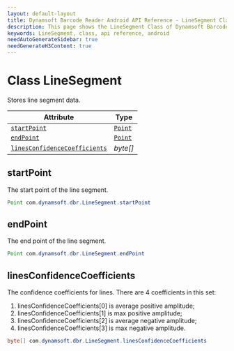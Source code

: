 ```yaml
---
layout: default-layout
title: Dynamsoft Barcode Reader Android API Reference - LineSegment Class
description: This page shows the LineSegment Class of Dynamsoft Barcode Reader for Android SDK.
keywords: LineSegment, class, api reference, android
needAutoGenerateSidebar: true
needGenerateH3Content: true
---
```



# Class LineSegment

Stores line segment data.

| Attribute | Type |
|---------- | ---- |
| [`startPoint`](#startpoint) | [`Point`](Point.md) |
| [`endPoint`](#endpoint) | [`Point`](Point.md) |
| [`linesConfidenceCoefficients`](#linesconfidencecoefficients) | *byte\[\]* |

## startPoint

The start point of the line segment.

```java
Point com.dynamsoft.dbr.LineSegment.startPoint
```

## endPoint

The end point of the line segment.

```java
Point com.dynamsoft.dbr.LineSegment.endPoint
```

## linesConfidenceCoefficients

The confidence coefficients for lines. There are 4 coefficients in this set:  

1. linesConfidenceCoefficients\[0\] is average positive amplitude;
2. linesConfidenceCoefficients\[1\] is max positive amplitude;
3. linesConfidenceCoefficients\[2\] is average negative amplitude;
4. linesConfidenceCoefficients\[3\] is max negative amplitude.

```java
byte[] com.dynamsoft.dbr.LineSegment.linesConfidenceCoefficients
```
